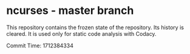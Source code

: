 # ncurses - master branch

This repository contains the frozen state of the repository.
Its history is cleared. It is used only for static code
analysis with Codacy.

Commit Time: 1712384334